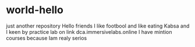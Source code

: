 # world-hello
just another repository 
Hello friends I like footbool and like eating Kabsa and I keen by practice lab on link dca.immersivelabs.online
I have mintion courses because Iam realy serios

